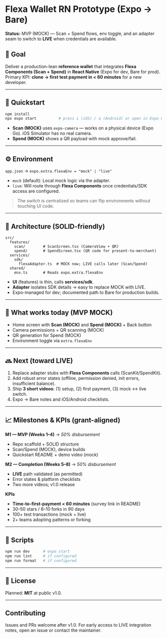 # Flexa Wallet RN Prototype (Expo → Bare)

**Status:** MVP (MOCK) — Scan + Spend flows, env toggle, and an adapter seam to switch to **LIVE** when credentials are available.

## 🎯 Goal

Deliver a production-lean **reference wallet** that integrates **Flexa Components (Scan + Spend)** in **React Native** (Expo for dev, Bare for prod).  
Primary KPI: **clone → first test payment in < 60 minutes** for a new developer.

---

## 🚀 Quickstart

```bash
npm install
npx expo start          # press i (iOS) / a (Android) or open in Expo Go on your phone
```

- **Scan (MOCK)** uses `expo-camera` — works on a physical device (Expo Go). iOS Simulator has no real camera.
- **Spend (MOCK)** shows a QR payload with mock approve/fail.

---

## ⚙️ Environment

`app.json` → `expo.extra.flexaEnv = "mock" | "live"`

- `mock` (default): Local mock logic via the adapter.
- `live`: Will route through **Flexa Components** once credentials/SDK access are configured.

> The switch is centralized so teams can flip environments without touching UI code.

---

## 🧱 Architecture (SOLID-friendly)

```
src/
  features/
    scan/        # ScanScreen.tsx (CameraView + QR)
    spend/       # SpendScreen.tsx (QR code for present-to-merchant)
  services/
    sdk/
      flexaAdapter.ts  # MOCK now; LIVE calls later (Scan/Spend)
  shared/
    env.ts       # Reads expo.extra.flexaEnv
```

- **UI** (features) is thin, calls **services/sdk**.
- **Adapter** isolates SDK details → easy to replace MOCK with LIVE.
- Expo-managed for dev; documented path to Bare for production builds.

---

## 🧪 What works today (MVP MOCK)

- Home screen with **Scan (MOCK)** and **Spend (MOCK)** + Back button
- Camera permissions + QR scanning (MOCK)
- QR generation for Spend (MOCK)
- Environment toggle via `extra.flexaEnv`

---

## 🔜 Next (toward LIVE)

1. Replace adapter stubs with **Flexa Components** calls (ScanKit/SpendKit).
2. Add robust error states (offline, permission denied, init errors, insufficient balance).
3. Ship **3 short videos**: (1) setup, (2) first payment, (3) mock ↔ live switch.
4. Expo → Bare notes and iOS/Android checklists.

---

## 📈 Milestones & KPIs (grant-aligned)

**M1 — MVP (Weeks 1–4)** → *50% disbursement*  
- Repo scaffold + SOLID structure  
- Scan/Spend (MOCK), device builds  
- Quickstart README + demo video (mock)

**M2 — Completion (Weeks 5–8)** → *50% disbursement*  
- **LIVE** path validated (as permitted)  
- Error states & platform checklists  
- Two more videos; v1.0 release

**KPIs**
- **Time-to-first-payment < 60 minutes** (survey link in README)
- 30–50 stars / 8–10 forks in 90 days
- 100+ test transactions (mock + live)
- 2+ teams adopting patterns or forking

---

## 📝 Scripts

```bash
npm run dev      # expo start
npm run lint     # if configured
npm run format   # if configured
```

---

## 📄 License

Planned: **MIT** at public v1.0.

---

## Contributing

Issues and PRs welcome after v1.0. For early access to LIVE integration notes, open an issue or contact the maintainer.
